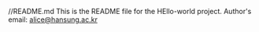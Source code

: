 //README.md
This is the README file for the HEllo-world project.
Author's email: alice@hansung.ac.kr
